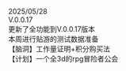 2025/05/28<br>
V.0.0.17<br>
更新了全功能到V.0.0.17版本<br>
本周进行贴游的测试数据准备<br>
【脑洞】工作量证明+积分购买法<br>
【计划】一个全3d的rpg冒险者公会<br>
